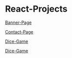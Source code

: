 # React-Projects


<a href="https://banner-page.vercel.app/">Banner-Page</a>
<br/>

<a href="https://react-projects-blue-three.vercel.app/">Contact-Page</a>
<br/>

<a href="https://react-projects-bt76.vercel.app/">Dice-Game</a>
<br/>

<a href="https://react-projects-xetd.vercel.app/">Dice-Game</a>
